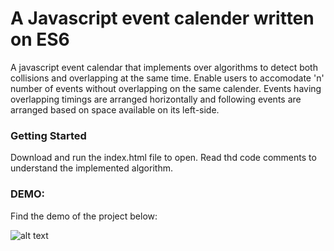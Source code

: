 # A Javascript event calender written on ES6

A javascript event calendar that implements over algorithms to detect both collisions and overlapping at the same time. Enable users to accomodate 'n' number of events without overlapping on the  same calender. Events having overlapping timings are arranged horizontally and following events are arranged based on space available on its left-side.

### Getting Started

Download and run the index.html file to open. Read thd code comments to understand the implemented algorithm.

### DEMO:

Find the demo of the project below:

![alt text](https://github.com/rajeshbabu1991/Javascript-Event-Calender/blob/master/demo_img.png)